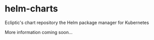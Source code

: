 # helm-charts

Ecliptic's chart repository the Helm package manager for Kubernetes

More information coming soon...
